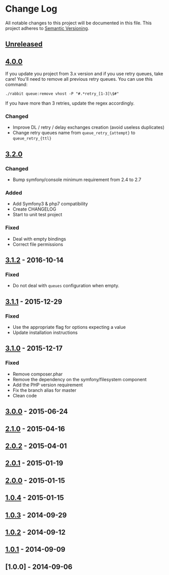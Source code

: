# Change Log

All notable changes to this project will be documented in this file.
This project adheres to [Semantic Versioning](http://semver.org/).

## [Unreleased]

## [4.0.0]

If you update you project from 3.x version and if you use retry queues, take care!
You'll need to remove all previous retry queues. You can use this command:

`./rabbit queue:remove vhost -P "#.*retry_[1-3]\$#"`

If you have more than 3 retries, update the regex accordingly.

### Changed

- Improve DL / retry / delay exchanges creation (avoid useless duplicates)
- Change retry queues name from `queue_retry_{attempt}` to `queue_retry_{ttl}`

## [3.2.0]

### Changed

- Bump symfony/console minimum requirement from 2.4 to 2.7

### Added

- Add Symfony3 & php7 compatibility
- Create CHANGELOG
- Start to unit test project

### Fixed

- Deal with empty bindings
- Correct file permissions

## [3.1.2] - 2016-10-14

### Fixed

- Do not deal with `queues` configuration when empty.

## [3.1.1] - 2015-12-29

### Fixed

- Use the appropriate flag for options expecting a value
- Update installation instructions

## [3.1.0] - 2015-12-17

### Fixed

- Remove composer.phar
- Remove the dependency on the symfony/filesystem component
- Add the PHP version requirement
- Fix the branch alias for master
- Clean code

## [3.0.0] - 2015-06-24

## [2.1.0] - 2015-04-16

## [2.0.2] - 2015-04-01

## [2.0.1] - 2015-01-19

## [2.0.0] - 2015-01-15

## [1.0.4] - 2015-01-15

## [1.0.3] - 2014-09-29

## [1.0.2] - 2014-09-12

## [1.0.1] - 2014-09-09

## [1.0.0] - 2014-09-06

[Unreleased]: https://github.com/odolbeau/rabbit-mq-admin-toolkit/compare/v4.0.0...HEAD
[4.0.0]: https://github.com/odolbeau/rabbit-mq-admin-toolkit/compare/v3.2.0...v4.0.0
[3.2.0]: https://github.com/odolbeau/rabbit-mq-admin-toolkit/compare/v3.1.2...v3.2.0
[3.1.2]: https://github.com/odolbeau/rabbit-mq-admin-toolkit/compare/v3.1.1...v3.1.2
[3.1.1]: https://github.com/odolbeau/rabbit-mq-admin-toolkit/compare/v3.1.0...v3.1.1
[3.1.0]: https://github.com/odolbeau/rabbit-mq-admin-toolkit/compare/v3.0.0...v3.1.0
[3.0.0]: https://github.com/odolbeau/rabbit-mq-admin-toolkit/compare/v2.1.0...v3.0.0
[2.1.0]: https://github.com/odolbeau/rabbit-mq-admin-toolkit/compare/v2.0.2...v2.1.0
[2.0.2]: https://github.com/odolbeau/rabbit-mq-admin-toolkit/compare/v2.0.1...v2.0.2
[2.0.1]: https://github.com/odolbeau/rabbit-mq-admin-toolkit/compare/v2.0.0...v2.0.1
[2.0.0]: https://github.com/odolbeau/rabbit-mq-admin-toolkit/compare/v1.0.4...v2.0.0
[1.0.4]: https://github.com/odolbeau/rabbit-mq-admin-toolkit/compare/v1.0.3...v1.0.4
[1.0.3]: https://github.com/odolbeau/rabbit-mq-admin-toolkit/compare/v1.0.2...v1.0.3
[1.0.2]: https://github.com/odolbeau/rabbit-mq-admin-toolkit/compare/v1.0.1...v1.0.2
[1.0.1]: https://github.com/odolbeau/rabbit-mq-admin-toolkit/compare/v1.0.0...v1.0.1
